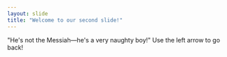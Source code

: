```yaml
---
layout: slide
title: "Welcome to our second slide!"
---
```

"He's not the Messiah—he's a very naughty boy!"
Use the left arrow to go back!
